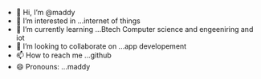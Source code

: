 - 👋 Hi, I’m @maddy
- 👀 I’m interested in ...internet of things 
- 🌱 I’m currently learning ...Btech Computer science and engeeniring and iot 
- 💞️ I’m looking to collaborate on ...app developement
- 📫 How to reach me ...github
- 😄 Pronouns: ...maddy


<!---
maddy1432/maddy1432 is a ✨ special ✨ repository because its `README.md` (this file) appears on your GitHub profile.
You can click the Preview link to take a look at your changes.
--->
